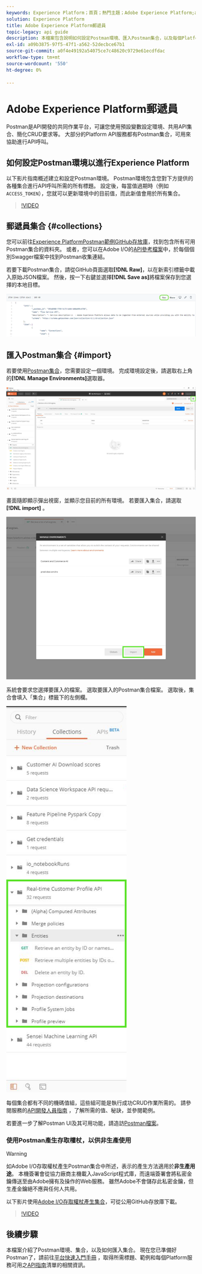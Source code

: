 ```yaml
---
keywords: Experience Platform；首頁；熱門主題；Adobe Experience Platform;api指南；平台api指南；平台簡介；開發人員指南
solution: Experience Platform
title: Adobe Experience Platform郵遞員
topic-legacy: api guide
description: 本檔案包含說明如何設定Postman環境、匯入Postman集合，以及每個Platform服務可用集合清單的步驟。
exl-id: a09b3875-97f5-47f1-a562-52decbce67b1
source-git-commit: a0f4e49192a54075ce7c48620c9729e61ecdfdac
workflow-type: tm+mt
source-wordcount: '550'
ht-degree: 0%

---
```


# Adobe Experience Platform郵遞員

Postman是API開發的共同作業平台，可讓您使用預設變數設定環境、共用API集合、簡化CRUD要求等。 大部分的Platform API服務都有Postman集合，可用來協助進行API呼叫。

## 如何設定Postman環境以進行Experience Platform

以下影片指南概述建立和設定Postman環境。 Postman環境包含您對下方提供的各種集合進行API呼叫所需的所有標題。 設定後，每當值過期時（例如`ACCESS_TOKEN`），您就可以更新環境中的目前值，而此新值會用於所有集合。

>[!VIDEO](https://video.tv.adobe.com/v/28832)

## 郵遞員集合 {#collections}

您可以前往[Experience PlatformPostman範例GitHub存放庫](https://github.com/adobe/experience-platform-postman-samples/tree/master/apis/experience-platform)，找到包含所有可用Postman集合的資料夾。 或者，您可以在Adobe I/O的[API參考檔案](https://www.adobe.com/go/platform-api-reference-en)中，於每個個別Swagger檔案中找到Postman收集連結。

若要下載Postman集合，請從GitHub頁面選取&#x200B;**[!DNL Raw]**，以在新索引標籤中載入原始JSON檔案。 然後，按一下右鍵並選擇&#x200B;**[!DNL Save as]**&#x200B;將檔案保存到您選擇的本地目標。

![原始JSON](./images/api-guide/raw-collection.PNG)

## 匯入Postman集合 {#import}

若要使用[Postman集合](#collections)，您需要設定一個環境。 完成環境設定後，請選取右上角的&#x200B;**[!DNL Manage Environments]**&#x200B;選取器。

![管理環境選擇器](./images/api-guide/environment-selector.png)

畫面隨即顯示彈出視窗，並顯示您目前的所有環境。 若要匯入集合，請選取&#x200B;**[!DNL import]** 。

![匯入按鈕](./images/api-guide/import-collection.png)

系統會要求您選擇要匯入的檔案。 選取要匯入的Postman集合檔案。 選取後，集合會填入「集合」標籤下的左側欄。

![填入的集合](./images/api-guide/imported-collection.png)

每個集合都有不同的機碼值組，這些組可能是執行成功CRUD作業所需的。 請參閱服務的[API開發人員指南](api-guide.md#api-guides) ，了解所需的值、秘訣，並參閱範例。

若要進一步了解Postman UI及其可用功能，請造訪[Postman檔案](https://learning.postman.com/docs/getting-started/navigating-postman/)。

### 使用Postman產生存取權杖，以供非生產使用

>[!WARNING]
>
>如Adobe I/O存取權杖產生Postman集合中所述，表示的產生方法適用於&#x200B;**非生產用途**。 本機簽署會從協力廠商主機載入JavaScript程式庫，而遠端簽署會將私密金鑰傳送至由Adobe擁有及操作的Web服務。 雖然Adobe不會儲存此私密金鑰，但生產金鑰絕不應與任何人共用。

以下影片使用[Adobe I/O存取權杖產生集合](https://github.com/adobe/experience-platform-postman-samples/blob/master/apis/ims/Adobe%20IO%20Access%20Token%20Generation.postman_collection.json)，可從公用GitHub存放庫下載。

>[!VIDEO](https://video.tv.adobe.com/v/29698/?quality=12&learn=on)

## 後續步驟

本檔案介紹了Postman環境、集合，以及如何匯入集合。 現在您已準備好Postman了，請前往[平台快速入門手冊](api-guide.md) ，取得所需標題、範例和每個Platform服務可用之[API指南](api-guide.md#api-guides)清單的相關資訊。
